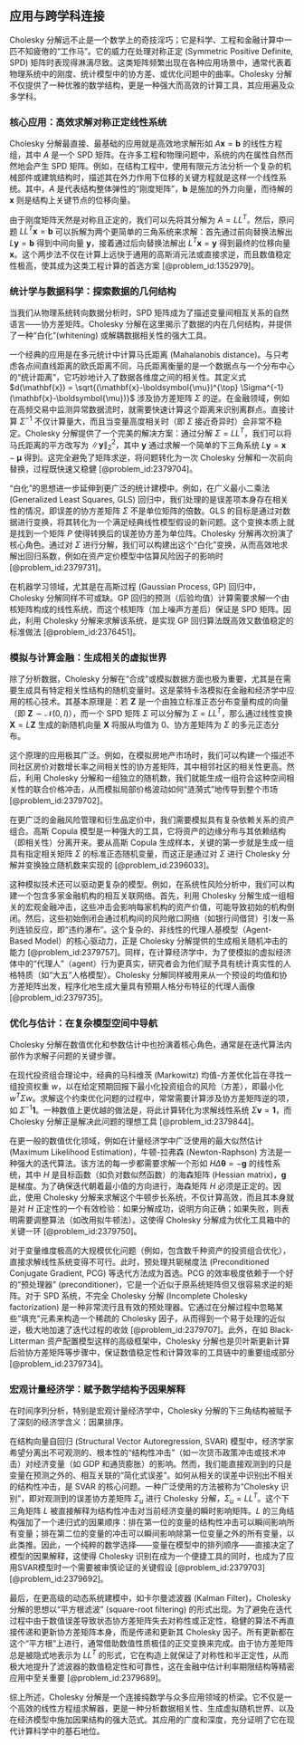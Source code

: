 ## 应用与跨学科连接

Cholesky 分解远不止是一个数学上的奇技淫巧；它是科学、工程和金融计算中一匹不知疲倦的“工作马”。它的威力在处理对称正定 (Symmetric Positive Definite, SPD) 矩阵时表现得淋漓尽致。这类矩阵频繁出现在各种应用场景中，通常代表着物理系统中的刚度、统计模型中的协方差、或优化问题中的曲率。Cholesky 分解不仅提供了一种优雅的数学结构，更是一种强大而高效的计算工具，其应用遍及众多学科。

### 核心应用：高效求解对称正定线性系统

Cholesky 分解最直接、最基础的应用就是高效地求解形如 $A\mathbf{x} = \mathbf{b}$ 的线性方程组，其中 $A$ 是一个 SPD 矩阵。在许多工程和物理问题中，系统的内在属性自然而然地会产生 SPD 矩阵。例如，在结构工程中，使用有限元方法分析一个复杂的机械部件或建筑结构时，描述其在外力作用下位移的关键方程就是这样一个线性系统。其中，$A$ 是代表结构整体弹性的“刚度矩阵”，$\mathbf{b}$ 是施加的外力向量，而待解的 $\mathbf{x}$ 则是结构上关键节点的位移向量。

由于刚度矩阵天然是对称且正定的，我们可以先将其分解为 $A = LL^T$。然后，原问题 $LL^T\mathbf{x} = \mathbf{b}$ 可以拆解为两个更简单的三角系统来求解：首先通过前向替换法解出 $L\mathbf{y} = \mathbf{b}$ 得到中间向量 $\mathbf{y}$，接着通过后向替换法解出 $L^T\mathbf{x} = \mathbf{y}$ 得到最终的位移向量 $\mathbf{x}$。这个两步法不仅在计算上远快于通用的高斯消元法或直接求逆，而且数值稳定性极高，使其成为这类工程计算的首选方案 [@problem_id:1352979]。

### 统计学与数据科学：探索数据的几何结构

当我们从物理系统转向数据分析时，SPD 矩阵成为了描述变量间相互关系的自然语言——协方差矩阵。Cholesky 分解在这里揭示了数据的内在几何结构，并提供了一种“白化”(whitening) 或解耦数据相关性的强大工具。

一个经典的应用是在多元统计中计算马氏距离 (Mahalanobis distance)。与只考虑各点间直线距离的欧氏距离不同，马氏距离衡量的是一个数据点与一个分布中心的“统计距离”，它巧妙地计入了数据各维度之间的相关性。其定义式 $d(\mathbf{x}) = \sqrt{(\mathbf{x}-\boldsymbol{\mu})^{\top} \Sigma^{-1} (\mathbf{x}-\boldsymbol{\mu})}$ 涉及协方差矩阵 $\Sigma$ 的逆。在金融领域，例如在高频交易中监测异常数据流时，就需要快速计算这个距离来识别离群点。直接计算 $\Sigma^{-1}$ 不仅计算量大，而且当变量高度相关时（即 $\Sigma$ 接近奇异时）会非常不稳定。Cholesky 分解提供了一个完美的解决方案：通过分解 $\Sigma = LL^T$，我们可以将马氏距离的平方改写为 $\|\mathbf{y}\|_2^2$，其中 $\mathbf{y}$ 通过求解一个简单的下三角系统 $L\mathbf{y} = \mathbf{x} - \boldsymbol{\mu}$ 得到。这完全避免了矩阵求逆，将问题转化为一次 Cholesky 分解和一次前向替换，过程既快速又稳健 [@problem_id:2379704]。

“白化”的思想进一步延伸到更广泛的统计建模中。例如，在广义最小二乘法 (Generalized Least Squares, GLS) 回归中，我们处理的是误差项本身存在相关性的情况，即误差的协方差矩阵 $\Sigma$ 不是单位矩阵的倍数。GLS 的目标是通过对数据进行变换，将其转化为一个满足经典线性模型假设的新问题。这个变换本质上就是找到一个矩阵 $P$ 使得转换后的误差协方差为单位阵。Cholesky 分解再次扮演了核心角色。通过对 $\Sigma$ 进行分解，我们可以构建出这个“白化”变换，从而高效地求解出回归系数，例如在资产定价模型中估算风险因子的影响时 [@problem_id:2379731]。

在机器学习领域，尤其是在高斯过程 (Gaussian Process, GP) 回归中，Cholesky 分解同样不可或缺。GP 回归的预测（后验均值）计算需要求解一个由核矩阵构成的线性系统，而这个核矩阵（加上噪声方差后）保证是 SPD 矩阵。因此，利用 Cholesky 分解来求解该系统，是实现 GP 回归算法既高效又数值稳定的标准做法 [@problem_id:2376451]。

### 模拟与计算金融：生成相关的虚拟世界

除了分析数据，Cholesky 分解在“合成”或模拟数据方面也极为重要，尤其是在需要生成具有特定相关性结构的随机变量时。这是蒙特卡洛模拟在金融和经济学中应用的核心技术。其基本原理是：若 $\mathbf{Z}$ 是一个由独立标准正态分布变量构成的向量（即 $\mathbf{Z} \sim \mathcal{N}(0, I)$），而一个 SPD 矩阵 $\Sigma$ 可以分解为 $\Sigma = LL^T$，那么通过线性变换 $\mathbf{X} = L\mathbf{Z}$ 生成的新随机向量 $\mathbf{X}$ 将服从均值为 0、协方差矩阵为 $\Sigma$ 的多元正态分布。

这个原理的应用极其广泛。例如，在模拟房地产市场时，我们可以构建一个描述不同社区房价对数增长率之间相关性的协方差矩阵，其中相邻社区的相关性更高。然后，利用 Cholesky 分解和一组独立的随机数，我们就能生成一组符合这种空间相关性的联合价格冲击，从而模拟局部价格波动如何“涟漪式”地传导到整个市场 [@problem_id:2379702]。

在更广泛的金融风险管理和衍生品定价中，我们需要模拟具有复杂依赖关系的资产组合。高斯 Copula 模型是一种强大的工具，它将资产的边缘分布与其依赖结构（即相关性）分离开来。要从高斯 Copula 生成样本，关键的第一步就是生成一组具有指定相关矩阵 $\Sigma$ 的标准正态随机变量，而这正是通过对 $\Sigma$ 进行 Cholesky 分解并变换独立随机数来实现的 [@problem_id:2396033]。

这种模拟技术还可以驱动更复杂的模型。例如，在系统性风险分析中，我们可以构建一个包含多家金融机构的相互关联网络。首先，利用 Cholesky 分解生成一组相关的宏观金融冲击，这些冲击会影响每家机构的资产价值，可能导致初始的机构倒闭。然后，这些初始倒闭会通过机构间的风险敞口网络（如银行间借贷）引发一系列连锁反应，即“违约瀑布”。这个复杂的、非线性的代理人基模型（Agent-Based Model）的核心驱动力，正是 Cholesky 分解提供的生成相关随机冲击的能力 [@problem_id:2379757]。同样，在计算经济学中，为了使模拟的虚拟经济体中的“代理人”（agent）行为更真实，研究者会为他们赋予具有统计真实性的人格特质（如“大五”人格模型）。Cholesky 分解同样被用来从一个预设的均值和协方差矩阵出发，程序化地生成大量具有预期人格分布特征的代理人画像 [@problem_id:2379735]。

### 优化与估计：在复杂模型空间中导航

Cholesky 分解在数值优化和参数估计中也扮演着核心角色，通常是在迭代算法内部作为求解子问题的关键步骤。

在现代投资组合理论中，经典的马科维茨 (Markowitz) 均值-方差优化旨在寻找一组投资权重 $w$，以在给定预期回报下最小化投资组合的风险（方差），即最小化 $w^T \Sigma w$。求解这个约束优化问题的过程中，常常需要计算涉及协方差矩阵逆的项，如 $\Sigma^{-1}\mathbf{1}$。一种数值上更优越的做法是，将此计算转化为求解线性系统 $\Sigma \mathbf{v} = \mathbf{1}$，而 Cholesky 分解正是解决此问题的理想工具 [@problem_id:2379844]。

在更一般的数值优化领域，例如在计量经济学中广泛使用的最大似然估计 (Maximum Likelihood Estimation)，牛顿-拉弗森 (Newton-Raphson) 方法是一种强大的迭代算法。该方法的每一步都需要求解一个形如 $H \Delta \boldsymbol{\theta} = -\mathbf{g}$ 的线性系统，其中 $H$ 是目标函数（如负对数似然函数）的海森矩阵 (Hessian matrix)，$\mathbf{g}$ 是梯度。为了确保迭代朝着最小值的方向进行，海森矩阵 $H$ 必须是正定的。因此，使用 Cholesky 分解来求解这个牛顿步长系统，不仅计算高效，而且其本身就是对 $H$ 正定性的一个有效检验：如果分解成功，说明方向正确；如果失败，则表明需要调整算法（如改用拟牛顿法）。这使得 Cholesky 分解成为优化工具箱中的关键一环 [@problem_id:2379750]。

对于变量维度极高的大规模优化问题（例如，包含数千种资产的投资组合优化），直接求解线性系统变得不可行。此时，预处理共轭梯度法 (Preconditioned Conjugate Gradient, PCG) 等迭代方法成为首选。PCG 的效率极度依赖于一个好的“预处理器” (preconditioner)，它是一个近似于原系统矩阵但又很容易求逆的矩阵。对于 SPD 系统，不完全 Cholesky 分解 (Incomplete Cholesky factorization) 是一种非常流行且有效的预处理器。它通过在分解过程中忽略某些“填充”元素来构造一个稀疏的 Cholesky 因子，从而得到一个易于处理的近似逆，极大地加速了迭代过程的收敛 [@problem_id:2379707]。此外，在如 Black-Litterman 资产配置模型这样的高级框架中，Cholesky 分解也是贝叶斯更新计算后验协方差矩阵等步骤中，保证数值稳定性和计算效率的工具链中的重要组成部分 [@problem_id:2379734]。

### 宏观计量经济学：赋予数学结构予因果解释

在时间序列分析，特别是宏观计量经济学中，Cholesky 分解的下三角结构被赋予了深刻的经济学含义：因果排序。

在结构向量自回归 (Structural Vector Autoregression, SVAR) 模型中，经济学家希望分离出不可观测的、根本性的“结构性冲击”（如一次货币政策冲击或技术冲击）对经济变量（如 GDP 和通货膨胀）的影响。然而，我们能直接观测到的只是变量在预测之外的、相互关联的“简化式误差”。如何从相关的误差中识别出不相关的结构性冲击，是 SVAR 的核心问题。一种广泛使用的方法被称为“Cholesky 识别”，即对观测到的误差协方差矩阵 $\Sigma_u$ 进行 Cholesky 分解，$\Sigma_u = LL^T$。这个下三角矩阵 $L$ 被直接解释为结构性冲击对当前经济变量的瞬时影响矩阵。$L$ 的三角结构强加了一个递归式的因果顺序：排在第一位的变量的结构性冲击可以瞬间影响所有变量；排在第二位的变量的冲击可以瞬间影响除第一位变量之外的所有变量，以此类推。因此，一个纯粹的数学选择——变量在模型中的排列顺序——直接决定了模型的因果解释，这使得 Cholesky 识别在成为一个便捷工具的同时，也成为了应用SVAR模型时一个需要被审慎论证的关键假设 [@problem_id:2379703] [@problem_id:2379692]。

最后，在更高级的动态系统建模中，如卡尔曼滤波器 (Kalman Filter)，Cholesky 分解的思想以“平方根滤波” (square-root filtering) 的形式出现。为了避免在迭代过程中由于数值误差导致状态协方差矩阵失去对称性或正定性，稳健的算法不再直接传递和更新协方差矩阵本身，而是传递和更新其 Cholesky 因子。所有更新都在这个“平方根”上进行，通常借助数值性质极佳的正交变换来完成。由于协方差矩阵总是被隐式地表示为 $LL^T$ 的形式，它在构造上就保证了对称性和半正定性，从而极大地提升了滤波器的数值稳定性和可靠性，这在金融中估计利率期限结构等精密应用中至关重要 [@problem_id:2379689]。

综上所述，Cholesky 分解是一个连接纯数学与众多应用领域的桥梁。它不仅是一个高效的线性方程组求解器，更是一种分析数据相关性、生成虚拟随机世界、以及在经济模型中施加因果结构的强大范式。其应用的广度和深度，充分证明了它在现代计算科学中的基石地位。